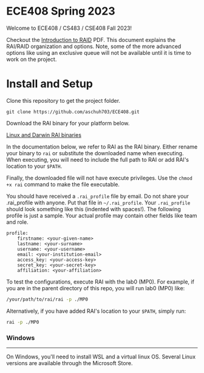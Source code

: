 # ECE408 Spring 2023

Welcome to ECE408 / CS483 / CSE408 Fall 2023!

Checkout the [Introduction to RAID](https://drive.google.com/file/d/1t6-uPgbCxi5zx0FKKG15nanXt7NX8zCP/view?usp=sharing) PDF. This document explains the RAI/RAID organization and options. Note, some of the more advanced options like using an exclusive queue will not be available until it is time to work on the project.

# Install and Setup

Clone this repository to get the project folder.

    git clone https://github.com/aschuh703/ECE408.git


Download the RAI binary for your platform below.

[Linux and Darwin RAI binaries](https://drive.google.com/drive/folders/1Pp84x3So9OEHUwRHQVZcRP441wRsO-UV)

In the documentation below, we refer to RAI as the RAI binary. Either rename your binary to `rai` or substitute the downloaded name when executing. When executing, you will need to include the full path to RAI or add RAI's location to your `$PATH`.

Finally, the downloaded file will not have execute privileges. Use the `chmod +x rai` command to make the file executable.

You should have received a `.rai_profile` file by email. Do not share your .rai_profile with anyone. 
Put that file in `~/.rai_profile`.
Your `.rai_profile` should look something like this (indented with spaces!). The following profile is just a sample. Your actual profile may contain other fields like team and role.

    profile:
        firstname: <your-given-name>
        lastname: <your-surname>
        username: <your-username>
        email: <your-institution-email>
        access_key: <your-access-key>
        secret_key: <your-secret-key>
        affiliation: <your-affiliation>

To test the configurations, execute RAI with the lab0 (MP0). For example, if you are in the parent directory of this repo, you will run lab0 (MP0) like:

```bash
/your/path/to/rai/rai -p ./MP0
```
Alternatively, if you have added RAI's location to your `$PATH`, simply run:
```bash
rai -p ./MP0
```

### Windows

****
On Windows, you'll need to install WSL and a virtual linux OS. Several Linux versions are available
through the Microsoft Store.
